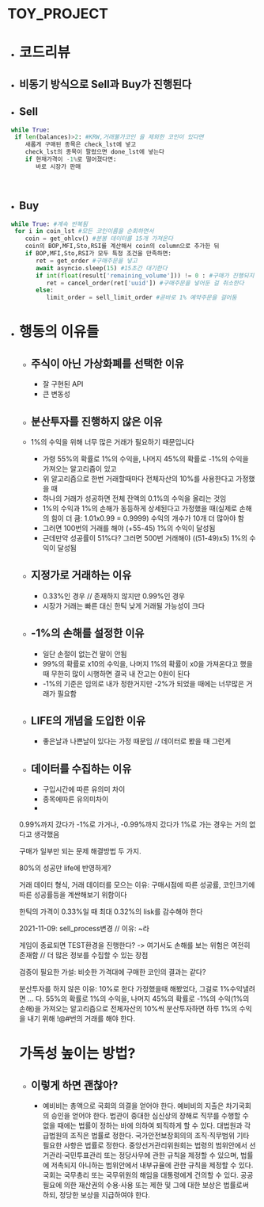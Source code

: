 # TOY_PROJECT
* # 코드리뷰
 * ## 비동기 방식으로 Sell과 Buy가 진행된다

 * ## Sell
```python
 while True:
  if len(balances)>2: #KRW,거래불가코인 을 제외한 코인이 있다면
     새롭게 구매된 종목은 check_lst에 넣고
     check_lst의 종목이 팔렸으면 done_lst에 넣는다
     if 현재가격이 -1%로 떨어졌다면:
        바로 시장가 판매
   



```


 * ## Buy
```python
 while True: #계속 반복됨
  for i in coin_lst #모든 코인이름을 순회하면서
     coin = get_ohlcv() #분봉 데이터를 15개 가져온다
     coin의 BOP,MFI,Sto,RSI를 계산해서 coin의 column으로 추가한 뒤
     if BOP,MFI,Sto,RSI가 모두 특정 조건을 만족하면:
        ret = get_order #구매주문을 넣고
        await asyncio.sleep(15) #15초간 대기한다
        if int(float(result['remaining_volume'])) != 0 : #구매가 진행되지 않았으면
           ret = cancel_order(ret['uuid']) #구매주문을 넣어둔 걸 취소한다
        else:
           limit_order = sell_limit_order #곧바로 1% 예약주문을 걸어둠
```   



* # 행동의 이유들
  * ## 주식이 아닌 가상화폐를 선택한 이유 
     * 잘 구현된 API 
     * 큰 변동성

  * ## 분산투자를 진행하지 않은 이유
   * 1%의 수익을 위해 너무 많은 거래가 필요하기 때문입니다
     * 가령 55%의 확률로 1%의 수익을, 나머지 45%의 확률로 -1%의 수익을 가져오는 알고리즘이 있고
     * 위 알고리즘으로 한번 거래할때마다 전체자산의 10%를 사용한다고 가정했을 때
     * 하나의 거래가 성공하면 전체 잔액의 0.1%의 수익을 올리는 것임
     * 1%의 수익과 1%의 손해가 동등하게 상세된다고 가정했을 때(실제로 손해의 힘이 더 큼: 1.01x0.99 = 0.9999) 수익의 개수가 10개 더 많아야 함
     * 그러면 100번의 거래를 해야 (+55-45) 1%의 수익이 달성됨
     * 근데만약 성공률이 51%다? 그러면 500번 거래해야 ((51-49)x5) 1%의 수익이 달성됨


  * ## 지정가로 거래하는 이유
     * 0.33%인 경우 // 존재하지 않지만 0.99%인 경우
     * 시장가 거래는 빠른 대신 한틱 낮게 거래될 가능성이 크다

  * ## -1%의 손해를 설정한 이유
     * 일단 손절이 없는건 말이 안됨
     * 99%의 확률로 x10의 수익을, 나머지 1%의 확률이 x0을 가져온다고 했을 때 무한히 많이 시행하면 결국 내 잔고는 0원이 된다
     * -1%의 기준은 임의로 내가 정한거지만 -2%가 되었을 때에는 너무많은 거래가 필요함

  * ## LIFE의 개념을 도입한 이유
    * 좋은날과 나쁜날이 있다는 가정 때문임 // 데이터로 봤을 때 그런게 

  * ## 데이터를 수집하는 이유
    * 구입시간에 따른 유의미 차이
    * 종목에따른 유의미차이
    * 



  0.99%까지 갔다가 -1%로 가거나, -0.99%까지 갔다가 1%로 가는 경우는 거의 없다고 생각했음 



  구매가 일부만 되는 문제 해결방법 두 가지.

  80%의 성공만 life에 반영하게?

  거래 데이터 형식, 거래 데이터를 모으는 이유: 구매시점에 따른 성공률, 코인크기에 따른 성공률등을 계싼해보기 위함이다

  한틱의 가격이 0.33%일 때 최대 0.32%의 lisk를 감수해야 한다

  2021-11-09: sell_process변경 // 이유: ~라

  게임이 종료되면 TEST환경을 진행한다? -> 여기서도 손해를 보는 위험은 여전히 존재함 // 더 많은 정보를 수집할 수 있는 장점

  검증이 필요한 가설: 비슷한 가격대에 구매한 코인의 결과는 같다?

  분산투자를 하지 않은 이유:
   10%로 한다 가정했을때
   해봤었다, 그걸로 1%수익낼려면 ... 다.
   55%의 확률로 1%의 수익을, 나머지 45%의 확률로 -1%의 수익(1%의 손해)을 가져오는 알고리즘으로 전체자산의 10%씩 분산투자하면
   하루 1%의 수익을 내기 위해 !@#번의 거래를 해야 한다.

  # 가독성 높이는 방법?
  * ## 이렇게 하면 괜찮아?
    * 예비비는 총액으로 국회의 의결을 얻어야 한다. 예비비의 지출은 차기국회의 승인을 얻어야 한다. 법관이 중대한 심신상의 장해로 직무를 수행할 수 없을 때에는 법률이 정하는 바에 의하여 퇴직하게 할 수 있다. 대법원과 각급법원의 조직은 법률로 정한다. 국가안전보장회의의 조직·직무범위 기타 필요한 사항은 법률로 정한다. 중앙선거관리위원회는 법령의 범위안에서 선거관리·국민투표관리 또는 정당사무에 관한 규칙을 제정할 수 있으며, 법률에 저촉되지 아니하는 범위안에서 내부규율에 관한 규칙을 제정할 수 있다. 국회는 국무총리 또는 국무위원의 해임을 대통령에게 건의할 수 있다. 공공필요에 의한 재산권의 수용·사용 또는 제한 및 그에 대한 보상은 법률로써 하되, 정당한 보상을 지급하여야 한다.

